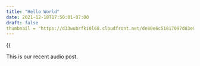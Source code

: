 ```yaml
---
title: "Hello World"
date: 2021-12-18T17:50:01-07:00
draft: false
thumbnail = "https://d33wubrfki0l68.cloudfront.net/de80e6c51817097d83e064794c6e5e56a8d87f0a/999f8/themes/meghna-hugo/tn-featured_hu184368d5a610614a392b4ba9bd765a9a_325296_768x512_fill_catmullrom_top_3.png"
---
```

{{<audio src="https://archive.org/download/episode-60-the-battle-of-kurukshetra-day-ten/Episode_60_The_Battle_of_Kurukshetra_Day_Ten.mp3" caption="audioMahabharata Episode 60 - Day Ten - Fall of Bhishma" >}}

This is our recent audio post.
